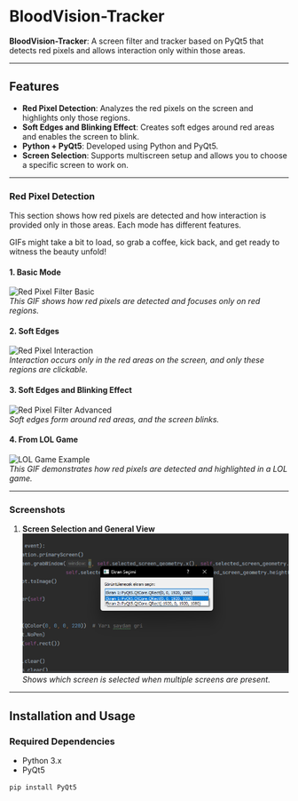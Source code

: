 # BloodVision-Tracker

**BloodVision-Tracker**: A screen filter and tracker based on PyQt5 that detects red pixels and allows interaction only within those areas.

---

## Features

- **Red Pixel Detection**: Analyzes the red pixels on the screen and highlights only those regions.
- **Soft Edges and Blinking Effect**: Creates soft edges around red areas and enables the screen to blink.
- **Python + PyQt5**: Developed using Python and PyQt5.
- **Screen Selection**: Supports multiscreen setup and allows you to choose a specific screen to work on.

---

### **Red Pixel Detection**

This section shows how red pixels are detected and how interaction is provided only in those areas. Each mode has different features.

GIFs might take a bit to load, so grab a coffee, kick back, and get ready to witness the beauty unfold!

#### 1. **Basic Mode**  
   ![Red Pixel Filter Basic](assets/gif/red_pixel_filter_basic.gif)  
   *This GIF shows how red pixels are detected and focuses only on red regions.*

#### 2. **Soft Edges**  
   ![Red Pixel Interaction](assets/gif/red_pixel_filter_smooth.gif)  
   *Interaction occurs only in the red areas on the screen, and only these regions are clickable.*

#### 3. **Soft Edges and Blinking Effect**  
   ![Red Pixel Filter Advanced](assets/gif/red_pixel_filter_fade.gif)  
   *Soft edges form around red areas, and the screen blinks.*

#### 4. **From LOL Game**  
   ![LOL Game Example](assets/gif/lol_game.gif)  
   *This GIF demonstrates how red pixels are detected and highlighted in a LOL game.*

---

### Screenshots

1. **Screen Selection and General View**  
   ![Screen Selection](assets/images/screen_set.png)  
   *Shows which screen is selected when multiple screens are present.*

---

## Installation and Usage

### Required Dependencies

- Python 3.x
- PyQt5

```bash
pip install PyQt5
```

